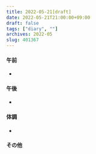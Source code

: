 ```yaml
---
title: 2022-05-21[draft]
date: 2022-05-21T21:00:00+09:00
draft: false
tags: ["diary", ""]
archives: 2022-05
slug: 401367
---
```

#### 午前
- 
#### 午後
- 
#### 体調
- 
#### その他